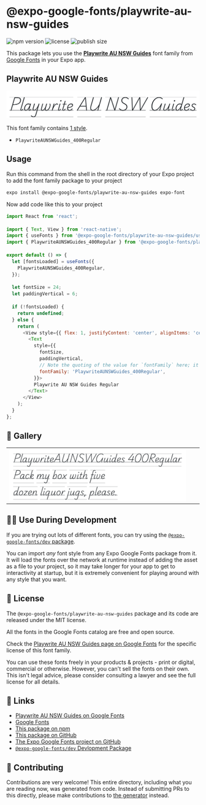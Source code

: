 # @expo-google-fonts/playwrite-au-nsw-guides

![npm version](https://flat.badgen.net/npm/v/@expo-google-fonts/playwrite-au-nsw-guides)
![license](https://flat.badgen.net/github/license/expo/google-fonts)
![publish size](https://flat.badgen.net/packagephobia/install/@expo-google-fonts/playwrite-au-nsw-guides)

This package lets you use the [**Playwrite AU NSW Guides**](https://fonts.google.com/specimen/Playwrite+AU+NSW+Guides) font family from [Google Fonts](https://fonts.google.com/) in your Expo app.

## Playwrite AU NSW Guides

![Playwrite AU NSW Guides](./font-family.png)

This font family contains [1 style](#-gallery).

- `PlaywriteAUNSWGuides_400Regular`

## Usage

Run this command from the shell in the root directory of your Expo project to add the font family package to your project
```sh
expo install @expo-google-fonts/playwrite-au-nsw-guides expo-font
```

Now add code like this to your project
```js
import React from 'react';

import { Text, View } from 'react-native';
import { useFonts } from '@expo-google-fonts/playwrite-au-nsw-guides/useFonts';
import { PlaywriteAUNSWGuides_400Regular } from '@expo-google-fonts/playwrite-au-nsw-guides/400Regular';

export default () => {
  let [fontsLoaded] = useFonts({
    PlaywriteAUNSWGuides_400Regular,
  });

  let fontSize = 24;
  let paddingVertical = 6;

  if (!fontsLoaded) {
    return undefined;
  } else {
    return (
      <View style={{ flex: 1, justifyContent: 'center', alignItems: 'center' }}>
        <Text
          style={{
            fontSize,
            paddingVertical,
            // Note the quoting of the value for `fontFamily` here; it expects a string!
            fontFamily: 'PlaywriteAUNSWGuides_400Regular',
          }}>
          Playwrite AU NSW Guides Regular
        </Text>
      </View>
    );
  }
};

```

## 🔡 Gallery


||||
|-|-|-|
|![PlaywriteAUNSWGuides_400Regular](./PlaywriteAUNSWGuides_400Regular.ttf.png)||||


## 👩‍💻 Use During Development

If you are trying out lots of different fonts, you can try using the [`@expo-google-fonts/dev` package](https://github.com/expo/google-fonts/tree/master/font-packages/dev#readme).

You can import *any* font style from any Expo Google Fonts package from it. It will load the fonts
over the network at runtime instead of adding the asset as a file to your project, so it may take longer
for your app to get to interactivity at startup, but it is extremely convenient
for playing around with any style that you want.

## 📖 License

The `@expo-google-fonts/playwrite-au-nsw-guides` package and its code are released under the MIT license.

All the fonts in the Google Fonts catalog are free and open source.

Check the [Playwrite AU NSW Guides page on Google Fonts](https://fonts.google.com/specimen/Playwrite+AU+NSW+Guides) for the specific license of this font family.

You can use these fonts freely in your products & projects - print or digital, commercial or otherwise. However, you can't sell the fonts on their own. This isn't legal advice, please consider consulting a lawyer and see the full license for all details.

## 🔗 Links

- [Playwrite AU NSW Guides on Google Fonts](https://fonts.google.com/specimen/Playwrite+AU+NSW+Guides)
- [Google Fonts](https://fonts.google.com/)
- [This package on npm](https://www.npmjs.com/package/@expo-google-fonts/playwrite-au-nsw-guides)
- [This package on GitHub](https://github.com/expo/google-fonts/tree/master/font-packages/playwrite-au-nsw-guides)
- [The Expo Google Fonts project on GitHub](https://github.com/expo/google-fonts)
- [`@expo-google-fonts/dev` Devlopment Package](https://github.com/expo/google-fonts/tree/master/font-packages/dev)

## 🤝 Contributing

Contributions are very welcome! This entire directory, including what you are reading now, was generated from code. Instead of submitting PRs to this directly, please make contributions to [the generator](https://github.com/expo/google-fonts/tree/master/packages/generator) instead.
